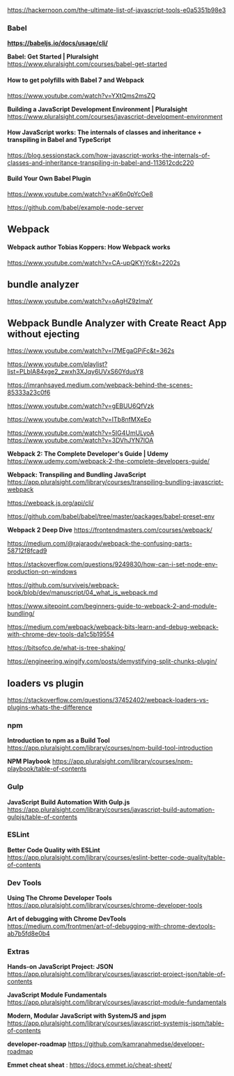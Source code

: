 

https://hackernoon.com/the-ultimate-list-of-javascript-tools-e0a5351b98e3



### Babel

**https://babeljs.io/docs/usage/cli/**


**Babel: Get Started | Pluralsight**
https://www.pluralsight.com/courses/babel-get-started 

#### How to get polyfills with Babel 7 and Webpack
https://www.youtube.com/watch?v=YXtQms2msZQ


**Building a JavaScript Development Environment | Pluralsight**
https://www.pluralsight.com/courses/javascript-development-environment

#### How JavaScript works: The internals of classes and inheritance + transpiling in Babel and TypeScript
https://blog.sessionstack.com/how-javascript-works-the-internals-of-classes-and-inheritance-transpiling-in-babel-and-113612cdc220

#### Build Your Own Babel Plugin
https://www.youtube.com/watch?v=aK6n0pYcOe8

https://github.com/babel/example-node-server

## Webpack

#### Webpack author Tobias Koppers: How Webpack works
https://www.youtube.com/watch?v=CA-upQKYjYc&t=2202s

## bundle analyzer
https://www.youtube.com/watch?v=oAgHZ9zlmaY

## Webpack Bundle Analyzer with Create React App without ejecting
https://www.youtube.com/watch?v=l7MEgaGPjFc&t=362s


https://www.youtube.com/playlist?list=PLblA84xge2_zwxh3XJqy6UVxS60YdusY8

https://imranhsayed.medium.com/webpack-behind-the-scenes-85333a23c0f6

https://www.youtube.com/watch?v=gEBUU6QfVzk

https://www.youtube.com/watch?v=ITb8nfMXeEo

https://www.youtube.com/watch?v=5IG4UmULyoA
https://www.youtube.com/watch?v=3DVhJYN7lOA


**Webpack 2: The Complete Developer's Guide | Udemy**
https://www.udemy.com/webpack-2-the-complete-developers-guide/

**Webpack: Transpiling and Bundling JavaScript**
https://app.pluralsight.com/library/courses/transpiling-bundling-javascript-webpack

https://webpack.js.org/api/cli/

https://github.com/babel/babel/tree/master/packages/babel-preset-env

**Webpack 2 Deep Dive**
https://frontendmasters.com/courses/webpack/

https://medium.com/@rajaraodv/webpack-the-confusing-parts-58712f8fcad9

https://stackoverflow.com/questions/9249830/how-can-i-set-node-env-production-on-windows

https://github.com/survivejs/webpack-book/blob/dev/manuscript/04_what_is_webpack.md

https://www.sitepoint.com/beginners-guide-to-webpack-2-and-module-bundling/

https://medium.com/webpack/webpack-bits-learn-and-debug-webpack-with-chrome-dev-tools-da1c5b19554

https://bitsofco.de/what-is-tree-shaking/

https://engineering.wingify.com/posts/demystifying-split-chunks-plugin/

## loaders vs plugin

https://stackoverflow.com/questions/37452402/webpack-loaders-vs-plugins-whats-the-difference

### npm

**Introduction to npm as a Build Tool**
https://app.pluralsight.com/library/courses/npm-build-tool-introduction

**NPM Playbook**
https://app.pluralsight.com/library/courses/npm-playbook/table-of-contents


### Gulp

**JavaScript Build Automation With Gulp.js**
https://app.pluralsight.com/library/courses/javascript-build-automation-gulpjs/table-of-contents


### ESLint

**Better Code Quality with ESLint**
https://app.pluralsight.com/library/courses/eslint-better-code-quality/table-of-contents



### Dev Tools

**Using The Chrome Developer Tools**
https://app.pluralsight.com/library/courses/chrome-developer-tools

**Art of debugging with Chrome DevTools**
https://medium.com/frontmen/art-of-debugging-with-chrome-devtools-ab7b5fd8e0b4

### Extras

**Hands-on JavaScript Project: JSON**
https://app.pluralsight.com/library/courses/javascript-project-json/table-of-contents


**JavaScript Module Fundamentals**
https://app.pluralsight.com/library/courses/javascript-module-fundamentals


**Modern, Modular JavaScript with SystemJS and jspm**
https://app.pluralsight.com/library/courses/javascript-systemjs-jspm/table-of-contents

**developer-roadmap**
https://github.com/kamranahmedse/developer-roadmap


**Emmet cheat sheat** :
https://docs.emmet.io/cheat-sheet/








